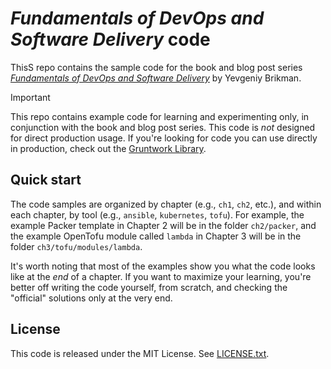 # _Fundamentals of DevOps and Software Delivery_ code

ThisS repo contains the sample code for the book and blog post series [_Fundamentals of DevOps and Software 
Delivery_](https://www.fundamentals-of-devops.com) by Yevgeniy Brikman.

> [!IMPORTANT]  
> This repo contains example code for learning and experimenting only, in conjunction with the book and blog post 
> series. This code is _not_ designed for direct production usage. If you're looking for code you can use directly in
> production, check out the [Gruntwork Library](https://www.gruntwork.io/products/library).

## Quick start

The code samples are organized by chapter (e.g., `ch1`, `ch2`, etc.), and within each chapter, by tool (e.g., `ansible`, 
`kubernetes`, `tofu`). For example, the example Packer template in Chapter 2 will be in the folder `ch2/packer`, and 
the example OpenTofu module called `lambda` in Chapter 3 will be in the folder `ch3/tofu/modules/lambda`.

It's worth noting that most of the examples show you what the code looks like at the _end_ of a chapter. If
you want to maximize your learning, you're better off writing the code yourself, from scratch, and checking the
"official" solutions only at the very end.

## License

This code is released under the MIT License. See [LICENSE.txt](./LICENSE.txt).

